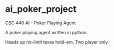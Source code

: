 # ai_poker_project
CSC 440 AI - Poker Playing Agent

A poker playing agent written in python.

Heads up no-limit texas hold-em. Two player only.
